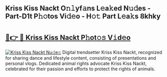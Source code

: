 ## Kriss Kiss Nackt O𝚗𝚕yf𝚊ns L𝚎a𝚔ed N𝚞𝚍es - Part-D1t P𝚑𝚘tos Vi𝚍𝚎o - H𝚘𝚝 Part L𝚎a𝚔s 8khky

# <h2><a href="http://kfdnriu.oniu.top/?m=Kriss+Kiss+Nackt">🔗👉 🔴 Kriss Kiss Nackt P𝚑ot𝚘𝚜 V𝚒d𝚎o</a></h2>

[![Kriss Kiss Nackt Nu𝚍e𝚜](https://i.imgur.com/0qMVB7G.gif)](http://kfdnriu.oniu.top/?m=Kriss+Kiss+Nackt)
Digital trendsetter Kriss Kiss Nackt, recognized for sharing dance and lifestyle content, consisting of presentations and personal vlogs. Dedicated animal rights advocate Kriss Kiss Nackt, celebrated for their passion and efforts to protect the rights of animals.  

